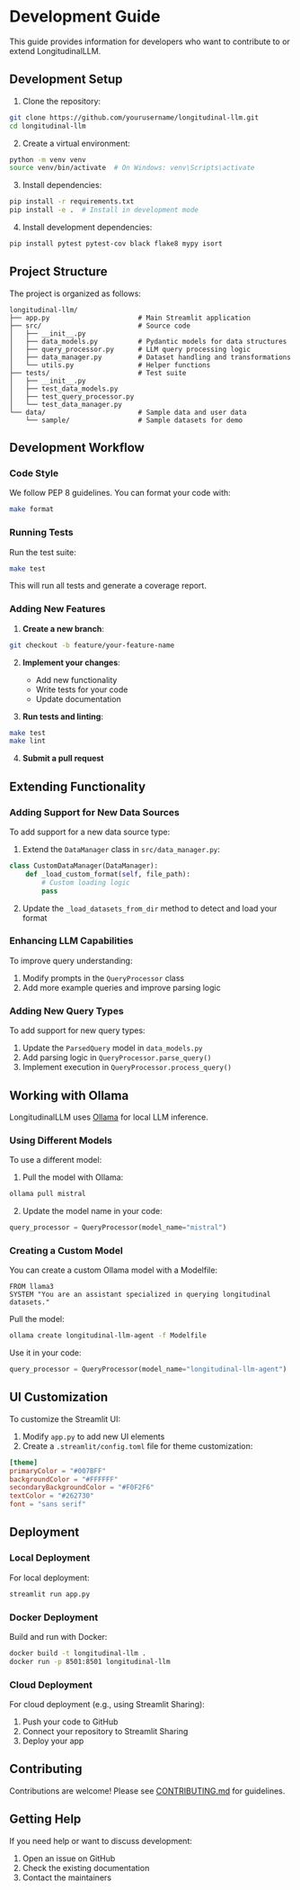 # Development Guide

This guide provides information for developers who want to contribute to or extend LongitudinalLLM.

## Development Setup

1. Clone the repository:
```bash
git clone https://github.com/yourusername/longitudinal-llm.git
cd longitudinal-llm
```

2. Create a virtual environment:
```bash
python -m venv venv
source venv/bin/activate  # On Windows: venv\Scripts\activate
```

3. Install dependencies:
```bash
pip install -r requirements.txt
pip install -e .  # Install in development mode
```

4. Install development dependencies:
```bash
pip install pytest pytest-cov black flake8 mypy isort
```

## Project Structure

The project is organized as follows:

```
longitudinal-llm/
├── app.py                      # Main Streamlit application
├── src/                        # Source code
│   ├── __init__.py
│   ├── data_models.py          # Pydantic models for data structures
│   ├── query_processor.py      # LLM query processing logic
│   ├── data_manager.py         # Dataset handling and transformations
│   └── utils.py                # Helper functions
├── tests/                      # Test suite
│   ├── __init__.py
│   ├── test_data_models.py
│   ├── test_query_processor.py
│   └── test_data_manager.py
└── data/                       # Sample data and user data
    └── sample/                 # Sample datasets for demo
```

## Development Workflow

### Code Style

We follow PEP 8 guidelines. You can format your code with:

```bash
make format
```

### Running Tests

Run the test suite:

```bash
make test
```

This will run all tests and generate a coverage report.

### Adding New Features

1. **Create a new branch**:
```bash
git checkout -b feature/your-feature-name
```

2. **Implement your changes**:
   - Add new functionality
   - Write tests for your code
   - Update documentation

3. **Run tests and linting**:
```bash
make test
make lint
```

4. **Submit a pull request**

## Extending Functionality

### Adding Support for New Data Sources

To add support for a new data source type:

1. Extend the `DataManager` class in `src/data_manager.py`:
```python
class CustomDataManager(DataManager):
    def _load_custom_format(self, file_path):
        # Custom loading logic
        pass
```

2. Update the `_load_datasets_from_dir` method to detect and load your format

### Enhancing LLM Capabilities

To improve query understanding:

1. Modify prompts in the `QueryProcessor` class
2. Add more example queries and improve parsing logic

### Adding New Query Types

To add support for new query types:

1. Update the `ParsedQuery` model in `data_models.py`
2. Add parsing logic in `QueryProcessor.parse_query()`
3. Implement execution in `QueryProcessor.process_query()`

## Working with Ollama

LongitudinalLLM uses [Ollama](https://ollama.com/) for local LLM inference.

### Using Different Models

To use a different model:

1. Pull the model with Ollama:
```bash
ollama pull mistral
```

2. Update the model name in your code:
```python
query_processor = QueryProcessor(model_name="mistral")
```

### Creating a Custom Model

You can create a custom Ollama model with a Modelfile:

```
FROM llama3
SYSTEM "You are an assistant specialized in querying longitudinal datasets."
```

Pull the model:
```bash
ollama create longitudinal-llm-agent -f Modelfile
```

Use it in your code:
```python
query_processor = QueryProcessor(model_name="longitudinal-llm-agent")
```

## UI Customization

To customize the Streamlit UI:

1. Modify `app.py` to add new UI elements
2. Create a `.streamlit/config.toml` file for theme customization:
```toml
[theme]
primaryColor = "#007BFF"
backgroundColor = "#FFFFFF"
secondaryBackgroundColor = "#F0F2F6"
textColor = "#262730"
font = "sans serif"
```

## Deployment

### Local Deployment

For local deployment:

```bash
streamlit run app.py
```

### Docker Deployment

Build and run with Docker:

```bash
docker build -t longitudinal-llm .
docker run -p 8501:8501 longitudinal-llm
```

### Cloud Deployment

For cloud deployment (e.g., using Streamlit Sharing):

1. Push your code to GitHub
2. Connect your repository to Streamlit Sharing
3. Deploy your app

## Contributing

Contributions are welcome! Please see [CONTRIBUTING.md](../CONTRIBUTING.md) for guidelines.

## Getting Help

If you need help or want to discuss development:

1. Open an issue on GitHub
2. Check the existing documentation
3. Contact the maintainers
